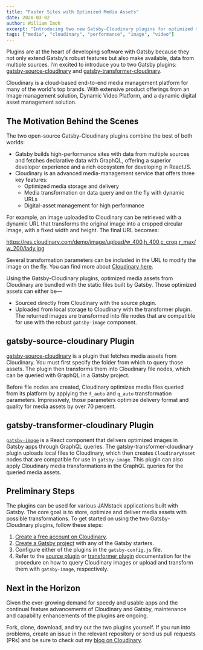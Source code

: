 ```yaml
---
title: "Faster Sites with Optimized Media Assets"
date: 2020-03-02
author: William Imoh
excerpt: "Introducing two new Gatsby-Cloudinary plugins for optimized media management in Gatsby apps"
tags: ["media", "cloudinary", "performance", "image", "video"]
---
```


Plugins are at the heart of developing software with Gatsby because they not only extend Gatsby’s robust features but also make available, data from multiple sources. I’m excited to introduce you to two Gatsby plugins: [gatsby-source-cloudinary](/packages/gatsby-source-cloudinary/) and [gatsby-transformer-cloudinary](https://www.npmjs.com/package/gatsby-transformer-cloudinary).

Cloudinary is a cloud-based end-to-end media management platform for many of the world's top brands. With extensive product offerings from an Image management solution, Dynamic Video Platform, and a dynamic digital asset management solution.

## The Motivation Behind the Scenes

The two open-source Gatsby-Cloudinary plugins combine the best of both worlds:

- Gatsby builds high-performance sites with data from multiple sources and fetches declarative data with GraphQL, offering a superior developer experience and a rich ecosystem for developing in ReactJS.
- Cloudinary is an advanced media-management service that offers three key features:
  - Optimized media storage and delivery
  - Media transformation on data query and on the fly with dynamic URLs
  - Digital-asset management for high performance

For example, an image uploaded to Cloudinary can be retrieved with a dynamic URL that transforms the original image into a cropped circular image, with a fixed width and height. The final URL becomes:

https://res.cloudinary.com/demo/image/upload/w_400,h_400,c_crop,r_max/w_200/lady.jpg

Several transformation parameters can be included in the URL to modify the image on the fly. You can find more about [Cloudinary here](http://bit.ly/2GbkeT3).

Using the Gatsby-Cloudinary plugins, optimized media assets from Cloudinary are bundled with the static files built by Gatsby. Those optimized assets can either be—

- Sourced directly from Cloudinary with the source plugin.
- Uploaded from local storage to Cloudinary with the transformer plugin. The returned images are transformed into file nodes that are compatible for use with the robust `gatsby-image` component.

## gatsby-source-cloudinary Plugin

[gatsby-source-cloudinary](/packages/gatsby-source-cloudinary/) is a plugin that fetches media assets from Cloudinary. You must first specify the folder from which to query those assets. The plugin then transforms them into Cloudinary file nodes, which can be queried with GraphQL in a Gatsby project.

Before file nodes are created, Cloudinary optimizes media files queried from its platform by applying the `f_auto` and `q_auto` transformation parameters. Impressively, those parameters optimize delivery format and quality for media assets by over 70 percent.

## gatsby-transformer-cloudinary Plugin

[`gatsby-image`](/docs/using-gatsby-image/) is a React component that delivers optimized images in Gatsby apps through GraphQL queries. The gatsby-transformer-cloudinary plugin uploads local files to Cloudinary, which then creates `CloudinaryAsset` nodes that are compatible for use in `gatsby-image`. This plugin can also apply Cloudinary media transformations in the GraphQL queries for the queried media assets.

## Preliminary Steps

The plugins can be used for various JAMstack applications built with Gatsby. The core goal is to store, optimize and deliver media assets with possible transformations. To get started on using the two Gatsby-Cloudinary plugins, follow these steps:

1. [Create a free account on Cloudinary](http://bit.ly/2v3sy4N).
2. [Create a Gatsby project](/tutorial/) with any of the Gatsby starters.
3. Configure either of the plugins in the `gatsby-config.js` file.
4. Refer to the [source plugin](http://bit.ly/2NHVshC) or [transformer plugin](http://bit.ly/2sMqe1u) documentation for the procedure on how to query Cloudinary images or upload and transform them with `gatsby-image`, respectively.

## Next in the Horizon

Given the ever-growing demand for speedy and usable apps and the continual feature advancements of Cloudinary and Gatsby, maintenance and capability enhancements of the plugins are ongoing.

Fork, clone, download, and try out the two plugins yourself. If you run into problems, create an issue in the relevant repository or send us pull requests (PRs) and be sure to check out my [blog on Cloudinary](https://cloudinary.com/blog/introducing_cloudinary_s_gatsby_plugins).
